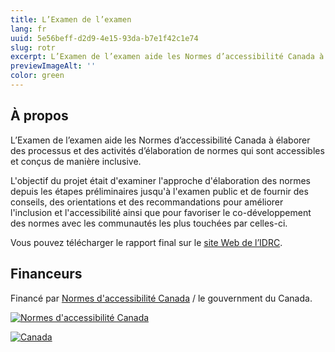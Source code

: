 ```yaml
---
title: L’Examen de l’examen
lang: fr
uuid: 5e56beff-d2d9-4e15-93da-b7e1f42c1e74
slug: rotr
excerpt: L’Examen de l’examen aide les Normes d’accessibilité Canada à élaborer des processus et des activités d’élaboration de normes qui sont accessibles et conçus de manière inclusive.
previewImageAlt: ''
color: green
---
```

## À propos

L’Examen de l’examen aide les Normes d’accessibilité Canada à élaborer des processus et des activités d’élaboration de normes qui sont accessibles et conçus de manière inclusive.

L'objectif du projet était d'examiner l'approche d'élaboration des normes depuis les étapes préliminaires jusqu'à l'examen public et de fournir des conseils, des orientations et des recommandations pour améliorer l'inclusion et l'accessibilité ainsi que pour favoriser le co-développement des normes avec les communautés les plus touchées par celles-ci.

Vous pouvez télécharger le rapport final sur le [site Web de l’IDRC](https://idrc.ocadu.ca/projects/rotr/).

## Financeurs

Financé par [Normes d'accessibilité Canada](https://accessibilite.canada.ca) / le gouvernment du Canada.

[![Normes d'accessibilité Canada](/assets/uploads/asc.png)](https://accessibilite.canada.ca/)

[![Canada](/assets/uploads/canada.svg)](https://www.canada.ca/fr.html)
